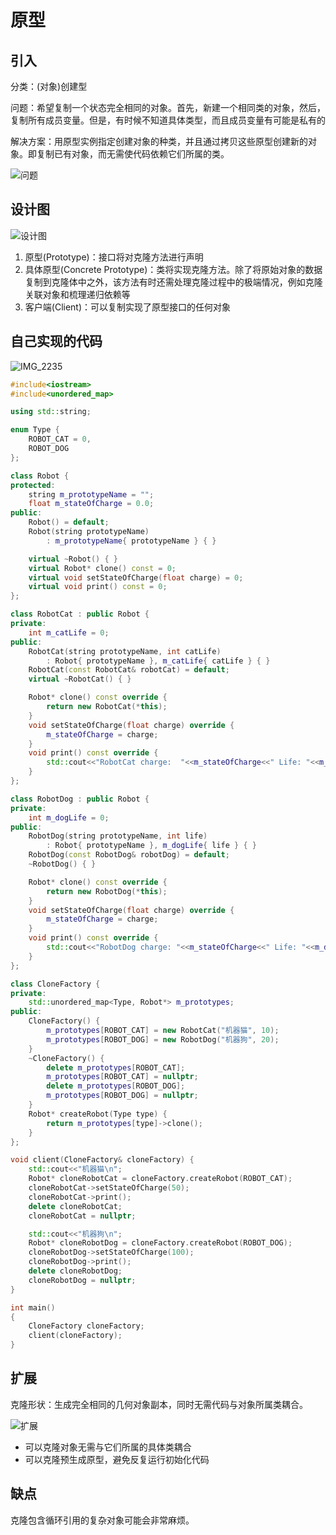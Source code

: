 # 原型

## 引入

分类：(对象)创建型

问题：希望复制一个状态完全相同的对象。首先，新建一个相同类的对象，然后，复制所有成员变量。但是，有时候不知道具体类型，而且成员变量有可能是私有的

解决方案：用原型实例指定创建对象的种类，并且通过拷贝这些原型创建新的对象。即复制已有对象，而无需使代码依赖它们所属的类。

![问题](Prototype.assets/问题.png) 

## 设计图

![设计图](Prototype.assets/设计图.png) 

1. 原型(Prototype)：接口将对克隆方法进行声明
2. 具体原型(Concrete Prototype)：类将实现克隆方法。除了将原始对象的数据复制到克隆体中之外，该方法有时还需处理克隆过程中的极端情况，例如克隆关联对象和梳理递归依赖等
3. 客户端(Client)：可以复制实现了原型接口的任何对象

## 自己实现的代码

![IMG_2235](Prototype.assets/IMG_2235.jpg) 

```c++
#include<iostream>
#include<unordered_map>

using std::string;

enum Type {
    ROBOT_CAT = 0,
    ROBOT_DOG
};

class Robot {
protected:
    string m_prototypeName = "";
    float m_stateOfCharge = 0.0;
public:
    Robot() = default;
    Robot(string prototypeName)
        : m_prototypeName{ prototypeName } { }

    virtual ~Robot() { }
    virtual Robot* clone() const = 0;
    virtual void setStateOfCharge(float charge) = 0;
    virtual void print() const = 0;
};

class RobotCat : public Robot {
private:
    int m_catLife = 0;
public:
    RobotCat(string prototypeName, int catLife)
        : Robot{ prototypeName }, m_catLife{ catLife } { }
    RobotCat(const RobotCat& robotCat) = default;
    virtual ~RobotCat() { }

    Robot* clone() const override {
        return new RobotCat(*this);
    }
    void setStateOfCharge(float charge) override {
        m_stateOfCharge = charge;
    }
    void print() const override {
        std::cout<<"RobotCat charge:  "<<m_stateOfCharge<<" Life: "<<m_catLife<<"\n";
    }
};

class RobotDog : public Robot {
private:
    int m_dogLife = 0;
public:
    RobotDog(string prototypeName, int life)
        : Robot{ prototypeName }, m_dogLife{ life } { }
    RobotDog(const RobotDog& robotDog) = default;
    ~RobotDog() { }

    Robot* clone() const override {
        return new RobotDog(*this);
    }
    void setStateOfCharge(float charge) override {
        m_stateOfCharge = charge;
    }
    void print() const override {
        std::cout<<"RobotDog charge: "<<m_stateOfCharge<<" Life: "<<m_dogLife<<"\n";
    }
};

class CloneFactory {
private:
    std::unordered_map<Type, Robot*> m_prototypes;
public:
    CloneFactory() {
        m_prototypes[ROBOT_CAT] = new RobotCat("机器猫", 10);
        m_prototypes[ROBOT_DOG] = new RobotDog("机器狗", 20);
    }
    ~CloneFactory() {
        delete m_prototypes[ROBOT_CAT];
        m_prototypes[ROBOT_CAT] = nullptr;
        delete m_prototypes[ROBOT_DOG];
        m_prototypes[ROBOT_DOG] = nullptr;
    }
    Robot* createRobot(Type type) {
        return m_prototypes[type]->clone();
    }
};

void client(CloneFactory& cloneFactory) {
    std::cout<<"机器猫\n";
    Robot* cloneRobotCat = cloneFactory.createRobot(ROBOT_CAT);
    cloneRobotCat->setStateOfCharge(50);
    cloneRobotCat->print();
    delete cloneRobotCat;
    cloneRobotCat = nullptr;

    std::cout<<"机器狗\n";
    Robot* cloneRobotDog = cloneFactory.createRobot(ROBOT_DOG);
    cloneRobotDog->setStateOfCharge(100);
    cloneRobotDog->print();
    delete cloneRobotDog;
    cloneRobotDog = nullptr;
}

int main()
{
    CloneFactory cloneFactory;
    client(cloneFactory);
}
```

## 扩展

克隆形状：生成完全相同的几何对象副本，同时无需代码与对象所属类耦合。

![扩展](Prototype.assets/扩展.png) 

+ 可以克隆对象无需与它们所属的具体类耦合
+ 可以克隆预生成原型，避免反复运行初始化代码

## 缺点

克隆包含循环引用的复杂对象可能会非常麻烦。
